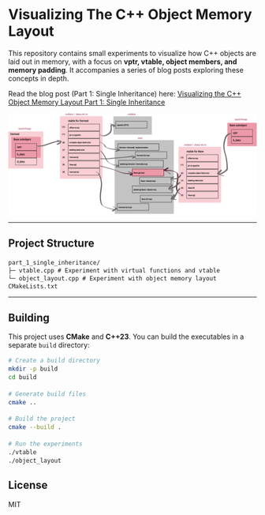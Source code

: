 
# Visualizing The C++ Object Memory Layout

This repository contains small experiments to visualize how C++ objects are laid out in memory, with a focus on **vptr, vtable, object members, and memory padding**. It accompanies a series of blog posts exploring these concepts in depth.

Read the blog post (Part 1: Single Inheritance) here: [Visualizing the C++ Object Memory Layout Part 1: Single Inheritance](https://sofiabelen.github.io/projects/visualizing-the-cpp-object-memory-layout-part-1-single-inheritance/)

![](assets/vtable-both.svg)

---

## Project Structure

```
part_1_single_inheritance/
├─ vtable.cpp # Experiment with virtual functions and vtable
└─ object_layout.cpp # Experiment with object memory layout
CMakeLists.txt
```
---

## Building

This project uses **CMake** and **C++23**. You can build the executables in a separate `build` directory:

```bash
# Create a build directory
mkdir -p build
cd build

# Generate build files
cmake ..

# Build the project
cmake --build .

# Run the experiments
./vtable
./object_layout
```

## License

MIT
